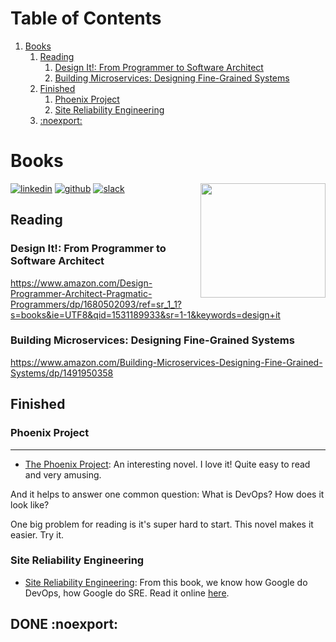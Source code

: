 
# Table of Contents

1.  [Books](#org2f660d8)
    1.  [Reading](#orge2d4601)
        1.  [Design It!: From Programmer to Software Architect](#org9a902b3)
        2.  [Building Microservices: Designing Fine-Grained Systems](#org2f88642)
    2.  [Finished](#org322889f)
        1.  [Phoenix Project](#org60222d7)
        2.  [Site Reliability Engineering](#org632b6b4)
    3.  [:noexport:](#org3887e58)



<a id="org2f660d8"></a>

# Books

<div class="HTML">
<a href="<https://www.linkedin.com/in/dennyzhang001>"><img src="https://www.dennyzhang.com/wp-content/uploads/sns/linkedin.png" alt="linkedin" /></a>
<a href="<https://github.com/DennyZhang>"><img src="https://www.dennyzhang.com/wp-content/uploads/sns/github.png" alt="github" /></a>
<a href="<https://www.dennyzhang.com/slack>" target="\_blank" rel="nofollow"><img src="http://slack.dennyzhang.com/badge.svg" alt="slack"/></a>
<a href="<https://github.com/DennyZhang?tab=followers>"><img align="right" width="200" height="183" src="https://www.dennyzhang.com/wp-content/uploads/denny/watermark/github.png" /></a>

</div>


<a id="orge2d4601"></a>

## Reading


<a id="org9a902b3"></a>

### Design It!: From Programmer to Software Architect

<https://www.amazon.com/Design-Programmer-Architect-Pragmatic-Programmers/dp/1680502093/ref=sr_1_1?s=books&ie=UTF8&qid=1531189933&sr=1-1&keywords=design+it>


<a id="org2f88642"></a>

### Building Microservices: Designing Fine-Grained Systems

<https://www.amazon.com/Building-Microservices-Designing-Fine-Grained-Systems/dp/1491950358>


<a id="org322889f"></a>

## Finished


<a id="org60222d7"></a>

### Phoenix Project

---

-   [The Phoenix Project](https://www.amazon.com/Phoenix-Project-DevOps-Helping-Business/dp/0988262509/ref=as_sl_pc_qf_sp_asin_til?tag=dennyzhang-20&linkCode=w00&linkId=71878608a6bfd8fe98ca2cc56a10031a&creativeASIN=0988262509): An interesting novel. I love it! Quite easy to read and very amusing.

And it helps to answer one common question: What is DevOps? How does it look like?

One big problem for reading is it's super hard to start. This novel makes it easier. Try it.


<a id="org632b6b4"></a>

### Site Reliability Engineering

-   [Site Reliability Engineering](https://www.amazon.com/Site-Reliability-Engineering-Production-Systems/dp/149192912X/ref=as_sl_pc_qf_sp_asin_til?tag=dennyzhang-20&linkCode=w00&linkId=2597588f2e45ec8d7582fd8e46108cc0&creativeASIN=149192912X): From this book, we know how Google do DevOps, how Google do SRE. Read it online [here](https://landing.google.com/sre/book/index.html).


<a id="org3887e58"></a>

## DONE :noexport:

